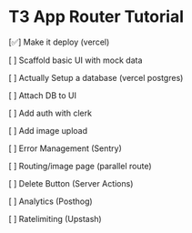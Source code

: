 # T3 App Router Tutorial

[✅] Make it deploy (vercel)

[ ] Scaffold basic UI with mock data

[ ] Actually Setup a database (vercel postgres)

[ ] Attach DB to UI

[ ] Add auth with clerk

[ ] Add image upload

[ ] Error Management (Sentry)

[ ] Routing/image page (parallel route)

[ ] Delete Button (Server Actions)

[ ] Analytics (Posthog)

[ ] Ratelimiting (Upstash)
